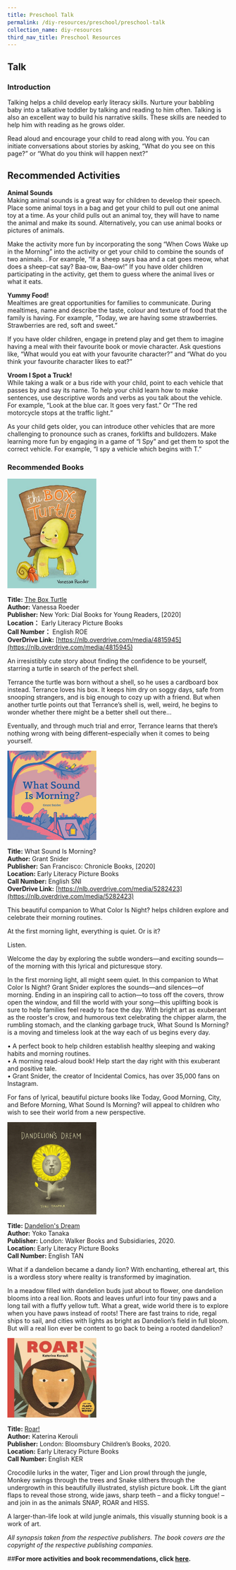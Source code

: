 ```yaml
---
title: Preschool Talk
permalink: /diy-resources/preschool/preschool-talk
collection_name: diy-resources
third_nav_title: Preschool Resources
---
```


## **Talk**

### **Introduction**

Talking helps a child develop early literacy skills. Nurture your babbling baby into a talkative toddler by talking and reading to him often. Talking is also an excellent way to build his narrative skills. These skills are needed to help him with reading as he grows older.

Read aloud and encourage your child to read along with you. You can initiate conversations about stories by asking, “What do you see on this page?” or “What do you think will happen next?”

## **Recommended Activities**

**Animal Sounds** <br>
Making animal sounds is a great way for children to develop their speech.  Place some animal toys in a bag and get your child to pull out one animal toy at a time. As your child pulls out an animal toy, they will have to name the animal and make its sound.  Alternatively, you can use animal books or pictures of animals. 

Make the activity more fun by incorporating the song “When Cows Wake up in the Morning” into the activity or get your child to combine the sounds of two animals. . For example, “If a sheep says baa and a cat goes meow, what does a sheep-cat say? Baa-ow, Baa-ow!” If you have older children participating in the activity, get them to guess where the animal lives or what it eats.

**Yummy Food!** <br>
Mealtimes are great opportunities for families to communicate. During mealtimes, name and describe the taste, colour and texture of food that the family is having. For example, “Today, we are having some strawberries. Strawberries are red, soft and sweet.”

If you have older children, engage in pretend play and get them to imagine having a meal with their favourite book or movie character. Ask questions like, “What would you eat with your favourite character?” and “What do you think your favourite character likes to eat?”

**Vroom I Spot a Truck!** <br>
While taking a walk or a bus ride with your child, point to each vehicle that passes by and say its name.  To help your child learn how to make sentences, use descriptive words and verbs as you talk about the vehicle. For example, “Look at the blue car. It goes very fast.” Or “The red motorcycle stops at the traffic light.”

As your child gets older, you can introduce other vehicles that are more challenging to pronounce such as cranes, forklifts and bulldozers. Make learning more fun by engaging in a game of “I Spy” and get them to spot the correct vehicle. For example, “I spy a vehicle which begins with T.”

### **Recommended Books**

<img src="/images/diyresources/preschool/the box turtle.jpg" alt="The Box Turtle" style="width:40%">

**Title:** [The Box Turtle](https://catalogue.nlb.gov.sg/cgi-bin/spydus.exe/ENQ/WPAC/BIBENQ?SETLVL=1&BRN=204389671) <br>
**Author:** Vanessa Roeder <br>
**Publisher:** New York: Dial Books for Young Readers, \[2020\] <br>
**Location：** Early Literacy Picture Books <br>
**Call Number：** English ROE <br>
**OverDrive Link:** [https://nlb.overdrive.com/media/4815945](https://nlb.overdrive.com/media/4815945) <br>

An irresistibly cute story about finding the confidence to be yourself, starring a turtle in search of the perfect shell.

Terrance the turtle was born without a shell, so he uses a cardboard box instead. Terrance loves his box. It keeps him dry on soggy days, safe from snooping strangers, and is big enough to cozy up with a friend. But when another turtle points out that Terrance’s shell is, well, weird, he begins to wonder whether there might be a better shell out there…

Eventually, and through much trial and error, Terrance learns that there’s nothing wrong with being different–especially when it comes to being yourself.

<img src="/images/diyresources/preschool/what sound is morning.jpg" alt="What sound is morning" style="width:40%">

**Title:** What Sound Is Morning? <br>
**Author:** Grant Snider <br>
**Publisher:** San Francisco: Chronicle Books, \[2020\] <br>
**Location:** Early Literacy Picture Books <br>
**Call Number:** English SNI <br>
**OverDrive Link:** [https://nlb.overdrive.com/media/5282423](https://nlb.overdrive.com/media/5282423) <br>

This beautiful companion to What Color Is Night? helps children explore and celebrate their morning routines.

At the first morning light, everything is quiet. Or is it?

Listen.

Welcome the day by exploring the subtle wonders—and exciting sounds—of the morning with this lyrical and picturesque story.

In the first morning light, all might seem quiet. In this companion to What Color Is Night? Grant Snider explores the sounds—and silences—of morning. Ending in an inspiring call to action—to toss off the covers, throw open the window, and fill the world with your song—this uplifting book is sure to help families feel ready to face the day. With bright art as exuberant as the rooster's crow, and humorous text celebrating the chipper alarm, the rumbling stomach, and the clanking garbage truck, What Sound Is Morning? is a moving and timeless look at the way each of us begins every day.

• A perfect book to help children establish healthy sleeping and waking habits and morning routines. <br>
• A morning read-aloud book! Help start the day right with this exuberant and positive tale. <br>
• Grant Snider, the creator of Incidental Comics, has over 35,000 fans on Instagram. <br>

For fans of lyrical, beautiful picture books like Today, Good Morning, City, and Before Morning, What Sound Is Morning? will appeal to children who wish to see their world from a new perspective.

<img src="/images/diyresources/preschool/dandelion's dream.jpg" alt="Dandelion's dream" style="width:40%">

**Title:** [Dandelion's Dream](https://catalogue.nlb.gov.sg/cgi-bin/spydus.exe/ENQ/WPAC/BIBENQ?SETLVL=1&BRN=204242090) <br>
**Author:** Yoko Tanaka <br>
**Publisher:** London: Walker Books and Subsidiaries, 2020. <br>
**Location:** Early Literacy Picture Books <br>
**Call Number:** English TAN <br>

What if a dandelion became a dandy lion? With enchanting, ethereal art, this is a wordless story where reality is transformed by imagination.

In a meadow filled with dandelion buds just about to flower, one dandelion blooms into a real lion. Roots and leaves unfurl into four tiny paws and a long tail with a fluffy yellow tuft. What a great, wide world there is to explore when you have paws instead of roots! There are fast trains to ride, regal ships to sail, and cities with lights as bright as Dandelion’s field in full bloom. But will a real lion ever be content to go back to being a rooted dandelion?

<img src="/images/diyresources/preschool/Roar!.jpg" alt="Roar" style="width:40%">

**Title:** [Roar!](https://catalogue.nlb.gov.sg/cgi-bin/spydus.exe/ENQ/WPAC/BIBENQ?SETLVL=1&BRN=205261751) <br>
**Author:** Katerina Kerouli <br>
**Publisher:** London: Bloomsbury Children’s Books, 2020. <br>
**Location:** Early Literacy Picture Books <br>
**Call Number:** English KER <br>

Crocodile lurks in the water, Tiger and Lion prowl through the jungle, Monkey swings through the trees and Snake slithers through the undergrowth in this beautifully illustrated, stylish picture book. Lift the giant flaps to reveal those strong, wide jaws, sharp teeth – and a flicky tongue! – and join in as the animals SNAP, ROAR and HISS.

A larger-than-life look at wild jungle animals, this visually stunning book is a work of art.

_All synopsis taken from the respective publishers. The book covers are the copyright of the respective publishing companies._

##**For more activities and book recommendations, click [here](images/diyresources/preschool/ELPractices_Compiled01.pdf).**
